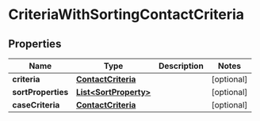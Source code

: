 # CriteriaWithSortingContactCriteria

## Properties
Name | Type | Description | Notes
------------ | ------------- | ------------- | -------------
**criteria** | [**ContactCriteria**](ContactCriteria.md) |  |  [optional]
**sortProperties** | [**List&lt;SortProperty&gt;**](SortProperty.md) |  |  [optional]
**caseCriteria** | [**ContactCriteria**](ContactCriteria.md) |  |  [optional]
